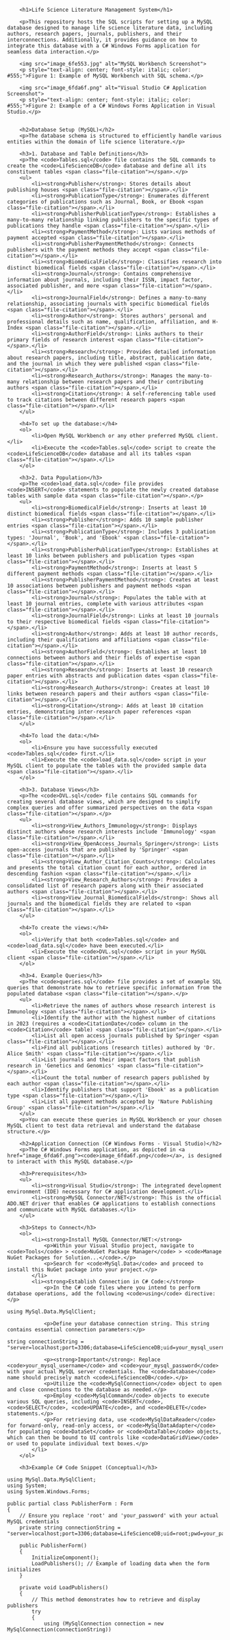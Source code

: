 
        <h1>Life Science Literature Management System</h1>

        <p>This repository hosts the SQL scripts for setting up a MySQL database designed to manage life science literature data, including authors, research papers, journals, publishers, and their interconnections. Additionally, it provides guidance on how to integrate this database with a C# Windows Forms application for seamless data interaction.</p>

        <img src="image_6fe553.jpg" alt="MySQL Workbench Screenshot">
        <p style="text-align: center; font-style: italic; color: #555;">Figure 1: Example of MySQL Workbench with SQL schema.</p>

        <img src="image_6fda6f.png" alt="Visual Studio C# Application Screenshot">
        <p style="text-align: center; font-style: italic; color: #555;">Figure 2: Example of a C# Windows Forms Application in Visual Studio.</p>


        <h2>Database Setup (MySQL)</h2>
        <p>The database schema is structured to efficiently handle various entities within the domain of life science literature.</p>

        <h3>1. Database and Table Definitions</h3>
        <p>The <code>Tables.sql</code> file contains the SQL commands to create the <code>LifeScienceDB</code> database and define all its constituent tables <span class="file-citation"></span>.</p>
        <ul>
            <li><strong>Publisher</strong>: Stores details about publishing houses <span class="file-citation"></span>.</li>
            <li><strong>PublicationType</strong>: Enumerates different categories of publications such as Journal, Book, or Ebook <span class="file-citation"></span>.</li>
            <li><strong>PublisherPublicationType</strong>: Establishes a many-to-many relationship linking publishers to the specific types of publications they handle <span class="file-citation"></span>.</li>
            <li><strong>PaymentMethod</strong>: Lists various methods of payment accepted <span class="file-citation"></span>.</li>
            <li><strong>PublisherPaymentMethod</strong>: Connects publishers with the payment methods they accept <span class="file-citation"></span>.</li>
            <li><strong>BiomedicalField</strong>: Classifies research into distinct biomedical fields <span class="file-citation"></span>.</li>
            <li><strong>Journal</strong>: Contains comprehensive information about journals, including their ISSN, impact factor, associated publisher, and more <span class="file-citation"></span>.</li>
            <li><strong>JournalField</strong>: Defines a many-to-many relationship, associating journals with specific biomedical fields <span class="file-citation"></span>.</li>
            <li><strong>Author</strong>: Stores authors' personal and professional details such as name, qualification, affiliation, and H-Index <span class="file-citation"></span>.</li>
            <li><strong>AuthorField</strong>: Links authors to their primary fields of research interest <span class="file-citation"></span>.</li>
            <li><strong>Research</strong>: Provides detailed information about research papers, including title, abstract, publication date, and the journal in which they were published <span class="file-citation"></span>.</li>
            <li><strong>Research_Authors</strong>: Manages the many-to-many relationship between research papers and their contributing authors <span class="file-citation"></span>.</li>
            <li><strong>Citation</strong>: A self-referencing table used to track citations between different research papers <span class="file-citation"></span>.</li>
        </ul>

        <h4>To set up the database:</h4>
        <ol>
            <li>Open MySQL Workbench or any other preferred MySQL client.</li>
            <li>Execute the <code>Tables.sql</code> script to create the <code>LifeScienceDB</code> database and all its tables <span class="file-citation"></span>.</li>
        </ol>

        <h3>2. Data Population</h3>
        <p>The <code>load_data.sql</code> file provides <code>INSERT</code> statements to populate the newly created database tables with sample data <span class="file-citation"></span>.</p>
        <ul>
            <li><strong>BiomedicalField</strong>: Inserts at least 10 distinct biomedical fields <span class="file-citation"></span>.</li>
            <li><strong>Publisher</strong>: Adds 10 sample publisher entries <span class="file-citation"></span>.</li>
            <li><strong>PublicationType</strong>: Includes 3 publication types: 'Journal', 'Book', and 'Ebook' <span class="file-citation"></span>.</li>
            <li><strong>PublisherPublicationType</strong>: Establishes at least 10 links between publishers and publication types <span class="file-citation"></span>.</li>
            <li><strong>PaymentMethod</strong>: Inserts at least 5 different payment methods <span class="file-citation"></span>.</li>
            <li><strong>PublisherPaymentMethod</strong>: Creates at least 10 associations between publishers and payment methods <span class="file-citation"></span>.</li>
            <li><strong>Journal</strong>: Populates the table with at least 10 journal entries, complete with various attributes <span class="file-citation"></span>.</li>
            <li><strong>JournalField</strong>: Links at least 10 journals to their respective biomedical fields <span class="file-citation"></span>.</li>
            <li><strong>Author</strong>: Adds at least 10 author records, including their qualifications and affiliations <span class="file-citation"></span>.</li>
            <li><strong>AuthorField</strong>: Establishes at least 10 connections between authors and their fields of expertise <span class="file-citation"></span>.</li>
            <li><strong>Research</strong>: Inserts at least 10 research paper entries with abstracts and publication dates <span class="file-citation"></span>.</li>
            <li><strong>Research_Authors</strong>: Creates at least 10 links between research papers and their authors <span class="file-citation"></span>.</li>
            <li><strong>Citation</strong>: Adds at least 10 citation entries, demonstrating inter-research paper references <span class="file-citation"></span>.</li>
        </ul>

        <h4>To load the data:</h4>
        <ol>
            <li>Ensure you have successfully executed <code>Tables.sql</code> first.</li>
            <li>Execute the <code>load_data.sql</code> script in your MySQL client to populate the tables with the provided sample data <span class="file-citation"></span>.</li>
        </ol>

        <h3>3. Database Views</h3>
        <p>The <code>DVL.sql</code> file contains SQL commands for creating several database views, which are designed to simplify complex queries and offer summarized perspectives on the data <span class="file-citation"></span>.</p>
        <ul>
            <li><strong>View_Authors_Immunology</strong>: Displays distinct authors whose research interests include 'Immunology' <span class="file-citation"></span>.</li>
            <li><strong>View_OpenAccess_Journals_Springer</strong>: Lists open-access journals that are published by 'Springer' <span class="file-citation"></span>.</li>
            <li><strong>View_Author_Citation_Counts</strong>: Calculates and presents the total citation count for each author, ordered in descending fashion <span class="file-citation"></span>.</li>
            <li><strong>View_Research_Authors</strong>: Provides a consolidated list of research papers along with their associated authors <span class="file-citation"></span>.</li>
            <li><strong>View_Journal_BiomedicalFields</strong>: Shows all journals and the biomedical fields they are related to <span class="file-citation"></span>.</li>
        </ul>

        <h4>To create the views:</h4>
        <ol>
            <li>Verify that both <code>Tables.sql</code> and <code>load_data.sql</code> have been executed.</li>
            <li>Execute the <code>DVL.sql</code> script in your MySQL client <span class="file-citation"></span>.</li>
        </ol>

        <h3>4. Example Queries</h3>
        <p>The <code>queries.sql</code> file provides a set of example SQL queries that demonstrate how to retrieve specific information from the populated database <span class="file-citation"></span>.</p>
        <ul>
            <li>Retrieve the names of authors whose research interest is Immunology <span class="file-citation"></span>.</li>
            <li>Identify the author with the highest number of citations in 2023 (requires a <code>CitationDate</code> column in the <code>Citation</code> table) <span class="file-citation"></span>.</li>
            <li>List all open access journals published by Springer <span class="file-citation"></span>.</li>
            <li>Find all publications (research titles) authored by 'Dr. Alice Smith' <span class="file-citation"></span>.</li>
            <li>List journals and their impact factors that publish research in 'Genetics and Genomics' <span class="file-citation"></span>.</li>
            <li>Count the total number of research papers published by each author <span class="file-citation"></span>.</li>
            <li>Identify publishers that support 'Ebook' as a publication type <span class="file-citation"></span>.</li>
            <li>List all payment methods accepted by 'Nature Publishing Group' <span class="file-citation"></span>.</li>
        </ul>
        <p>You can execute these queries in MySQL Workbench or your chosen MySQL client to test data retrieval and understand the database structure.</p>

        <h2>Application Connection (C# Windows Forms - Visual Studio)</h2>
        <p>The C# Windows Forms application, as depicted in <a href="image_6fda6f.png"><code>image_6fda6f.png</code></a>, is designed to interact with this MySQL database.</p>

        <h3>Prerequisites</h3>
        <ul>
            <li><strong>Visual Studio</strong>: The integrated development environment (IDE) necessary for C# application development.</li>
            <li><strong>MySQL Connector/NET</strong>: This is the official ADO.NET driver that enables C# applications to establish connections and communicate with MySQL databases.</li>
        </ul>

        <h3>Steps to Connect</h3>
        <ol>
            <li><strong>Install MySQL Connector/NET:</strong>
                <p>Within your Visual Studio project, navigate to <code>Tools</code> > <code>NuGet Package Manager</code> > <code>Manage NuGet Packages for Solution...</code>.</p>
                <p>Search for <code>MySql.Data</code> and proceed to install this NuGet package into your project.</p>
            </li>
            <li><strong>Establish Connection in C# Code:</strong>
                <p>In the C# code files where you intend to perform database operations, add the following <code>using</code> directive:</p>
<pre><code>using MySql.Data.MySqlClient;
</code></pre>
                <p>Define your database connection string. This string contains essential connection parameters:</p>
<pre><code>string connectionString = "server=localhost;port=3306;database=LifeScienceDB;uid=your_mysql_username;pwd=your_mysql_password;";
</code></pre>
                <p><strong>Important</strong>: Replace <code>your_mysql_username</code> and <code>your_mysql_password</code> with your actual MySQL server credentials. The <code>database</code> name should precisely match <code>LifeScienceDB</code>.</p>
                <p>Utilize the <code>MySqlConnection</code> object to open and close connections to the database as needed.</p>
                <p>Employ <code>MySqlCommand</code> objects to execute various SQL queries, including <code>INSERT</code>, <code>SELECT</code>, <code>UPDATE</code>, and <code>DELETE</code> statements.</p>
                <p>For retrieving data, use <code>MySqlDataReader</code> for forward-only, read-only access, or <code>MySqlDataAdapter</code> for populating <code>DataSet</code> or <code>DataTable</code> objects, which can then be bound to UI controls like <code>DataGridView</code> or used to populate individual text boxes.</p>
            </li>
        </ol>

        <h3>Example C# Code Snippet (Conceptual)</h3>
<pre><code>using MySql.Data.MySqlClient;
using System;
using System.Windows.Forms;

public partial class PublisherForm : Form
{
    // Ensure you replace 'root' and 'your_password' with your actual MySQL credentials
    private string connectionString = "server=localhost;port=3306;database=LifeScienceDB;uid=root;pwd=your_password;"; 

    public PublisherForm()
    {
        InitializeComponent();
        LoadPublishers(); // Example of loading data when the form initializes
    }

    private void LoadPublishers()
    {
        // This method demonstrates how to retrieve and display publishers
        try
        {
            using (MySqlConnection connection = new MySqlConnection(connectionString))
